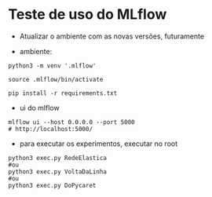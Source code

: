 # Teste de uso do MLflow

 - Atualizar o ambiente com as novas versões, futuramente 

 - ambiente:
```
python3 -m venv '.mlflow'
```
```
source .mlflow/bin/activate
```
```
pip install -r requirements.txt
```

 - ui do mlflow 
 ```
mlflow ui --host 0.0.0.0 --port 5000
# http://localhost:5000/
 ```

 - para executar os experimentos, executar no root
 ```
 python3 exec.py RedeElastica
 #ou 
 python3 exec.py VoltaDaLinha
 #ou
 python3 exec.py DoPycaret
 ```
